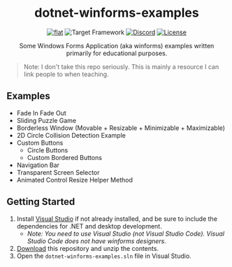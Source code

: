 <h1 align="center">
	dotnet-winforms-examples
</h1>

<p align="center">
	<a href="https://github.com/ZacharyPatten/dotnet-winforms-examples" alt="GitHub repo"><img alt="flat" src="https://img.shields.io/badge/github-repo-black?logo=github&amp;style=flat"></a>
	<img src="https://img.shields.io/badge/dynamic/xml?color=%23512bd4&label=target&query=%2F%2FTargetFramework%5B1%5D&url=https%3A%2F%2Fraw.githubusercontent.com%2FZacharyPatten%2Fdotnet-winforms-examples%2Fmaster%2Fdotnet-winforms-examples%2Fdotnet-winforms-examples.csproj&logo=.net" title="Target Framework" alt="Target Framework">
	<a href="https://discord.gg/4XbQbwF" alt="Discord"><img src="https://img.shields.io/discord/557244925712924684?logo=discord&logoColor=ffffff&color=7389D8" title="Go To Discord Server" alt="Discord"/></a>
	<a href="https://github.com/ZacharyPatten/dotnet-winforms-examples/blob/master/LICENSE" alt="License"><img src="https://img.shields.io/badge/license-MIT-green.svg" title="Go To License" alt="License"/></a>
</p>

<p align="center">
	Some Windows Forms Application (aka winforms) examples written primarily for educational purposes.
</p>

> Note: I don't take this repo seriously. This is mainly a resource I can link people to when teaching.

## Examples

- Fade In Fade Out
- Sliding Puzzle Game
- Borderless Window (Movable + Resizable + Minimizable + Maximizable)
- 2D Circle Collision Detection Example
- Custom Buttons
    - Circle Buttons
    - Custom Bordered Buttons
- Navigation Bar
- Transparent Screen Selector
- Animated Control Resize Helper Method

## Getting Started

1. Install [Visual Studio](https://visualstudio.microsoft.com/) if not already installed, and be sure to include the dependencies for .NET and desktop development.
    - _Note: You need to use Visual Studio (not Visual Studio Code). Visual Studio Code does not have winforms designers._
2. [Download](https://github.com/ZacharyPatten/dotnet-winforms-examples/archive/master.zip) this repository and unzip the contents.
3. Open the `dotnet-winforms-examples.sln` file in Visual Studio.